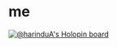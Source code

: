 # me
[![@harinduA's Holopin board](https://holopin.io/api/user/board?user=harinduA)](https://holopin.io/@harinduA)
